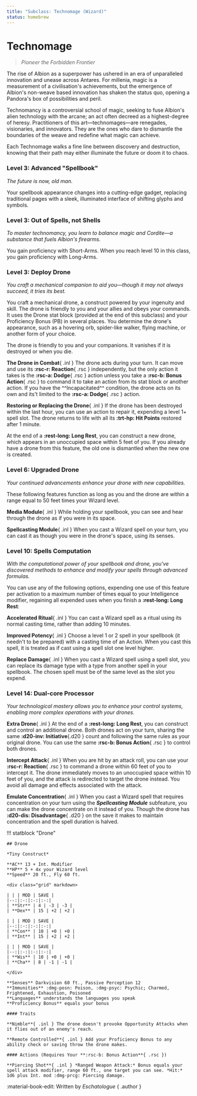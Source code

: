 ```yaml
---
title: "Subclass: Technomage (Wizard)"
status: homebrew
---
```


<p style="display:none" >
Pioneer the Forbidden Frontier
</p>

# Technomage

> *Pioneer the Forbidden Frontier*

The rise of Albion as a superpower has ushered in an era of unparalleled innovation and unease across Antares. For millenia, magic is a measurement of a civilisation's achievements, but the emergence of Albion's non-weave based innovation has shaken the status quo, opening a Pandora's box of possibilities and peril.

Technomancy is a controversial school of magic, seeking to fuse Albion's alien technology with the arcane; an act often decreed as a highest-degree of heresy. Practitioners of this art—technomages—are renegades, visionaries, and innovators. They are the ones who dare to dismantle the boundaries of the weave and redefine what magic can achieve.

Each Technomage walks a fine line between discovery and destruction, knowing that their path may either illuminate the future or doom it to chaos.

### Level 3: Advanced "Spellbook"

*The future is now, old man.*

Your spellbook appearance changes into a cutting-edge gadget, replacing traditional pages with a sleek, illuminated interface of shifting glyphs and symbols. 

### Level 3: Out of Spells, not Shells

*To master technomancy, you learn to balance magic and Cordite—a substance that fuels Albion's firearms.*

You gain proficiency with Short-Arms. When you reach level 10 in this class, you gain proficiency with Long-Arms.

### Level 3: Deploy Drone

*You craft a mechanical companion to aid you—though it may not always succeed, it tries its best.*

You craft a mechanical drone, a construct powered by your ingenuity and skill. The drone is friendly to you and your allies and obeys your commands. It uses the Drone stat block (provided at the end of this subclass) and your Proficiency Bonus (PB) in several places. You determine the drone's appearance, such as a hovering orb, spider-like walker, flying machine, or another form of your choice.

The drone is friendly to you and your companions. It vanishes if it is destroyed or when you die.

**The Drone in Combat**{ .inl } The drone acts during your turn. It can move and use its **:rsc-r: Reaction**{ .rsc } independently, but the only action it takes is the **:rsc-a: Dodge**{ .rsc } action unless you take a **:rsc-b: Bonus Action**{ .rsc } to command it to take an action from its stat block or another action. If you have the ^^Incapacitated^^ condition, the drone acts on its own and its't limited to the **:rsc-a: Dodge**{ .rsc } action.

**Restoring or Replacing the Drone**{ .inl } If the drone has been destroyed within the last hour, you can use an action to repair it, expending a level 1+ spell slot. The drone returns to life with all its **:trt-hp: Hit Points** restored after 1 minute.

At the end of a **:rest-long: Long Rest**, you can construct a new drone, which appears in an unoccupied space within 5 feet of you. If you already have a drone from this feature, the old one is dismantled when the new one is created.

### Level 6: Upgraded Drone

*Your continued advancements enhance your drone with new capabilities.*

These following features function as long as you and the drone are within a range equal to 50 feet times your Wizard level.

**Media Module**{ .inl } While holding your spellbook, you can see and hear through the drone as if you were in its space.

**Spellcasting Module**{ .inl } When you cast a Wizard spell on your turn, you can cast it as though you were in the drone's space, using its senses.

### Level 10: Spells Computation

*With the computational power of your spellbook and drone, you've discovered methods to enhance and modify your spells through advanced formulas.*

You can use any of the following options, expending one use of this feature per activation to a maximum number of times equal to your Intelligence modifier, regaining all expended uses when you finish a **:rest-long: Long Rest**:

**Accelerated Ritual**{ .inl } You can cast a Wizard spell as a ritual using its normal casting time, rather than adding 10 minutes.

**Improved Potency**{ .inl } Choose a level 1 or 2 spell in your spellbook (it needn't to be prepared) with a casting time of an Action. When you cast this spell, it is treated as if cast using a spell slot one level higher.

**Replace Damage**{ .inl } When you cast a Wizard spell using a spell slot, you can replace its damage type with a type from another spell in your spellbook. The chosen spell must be of the same level as the slot you expend.

### Level 14: Dual-core Processor

*Your technological mastery allows you to enhance your control systems, enabling more complex operations with your drones.*

**Extra Drone**{ .inl } At the end of a **:rest-long: Long Rest**, you can construct and control an additional drone. Both drones act on your turn, sharing the same **:d20-inv: Initiative**{.d20 } count and following the same rules as your original drone. You can use the same **:rsc-b: Bonus Action**{ .rsc } to control both drones.

**Intercept Attack**{ .inl } When you are hit by an attack roll, you can use your **:rsc-r: Reaction**{ .rsc } to command a drone within 60 feet of you to intercept it. The drone immediately moves to an unoccupied space within 10 feet of you, and the attack is redirected to target the drone instead. You avoid all damage and effects associated with the attack.

**Emulate Concentration**{ .inl } When you cast a Wizard spell that requires concentration on your turn using the ***Spellcasting Module*** subfeature, you can make the drone concentrate on it instead of you. Though the drone has **:d20-dis: Disadvantage**{ .d20 } on the save it makes to maintain concentration and the spell duration is halved.

!!! statblock "Drone"

    ## Drone

    *Tiny Construct*

    **AC** 13 + Int. Modifier  
    **HP** 5 + 4x your Wizard level  
    **Speed** 20 ft., Fly 60 ft. 
    
    <div class="grid" markdown>

    | | | MOD | SAVE |
    |--:|:-:|:-:|:-:|
    | **Str** | 4 | -3 | -3 |
    | **Dex** | 15 | +2 | +2 |

    | | | MOD | SAVE |
    |--:|:-:|:-:|:-:|
    | **Con** | 10 | +0 | +0 | 
    | **Int** | 15 | +2 | +2 |

    | | | MOD | SAVE |
    |--:|:-:|:-:|:-:|
    | **Wis** | 10 | +0 | +0 |
    | **Cha** | 8 | -1 | -1 |

    </div>

    **Senses** Darkvision 60 ft., Passive Perception 12  
    **Immunities** :dmg-posn: Poison, :dmg-psyc: Psychic; Charmed, Frightened, Exhaustion, Poisoned  
    **Languages** understands the languages you speak  
    **Proficiency Bonus** equals your bonus   

    #### Traits

    **Nimble**{ .inl } The drone doesn't provoke Opportunity Attacks when it flies out of an enemy's reach.  

    **Remote Controlled**{ .inl } Add your Proficiency Bonus to any ability check or saving throw the drone makes. 

    #### Actions (Requires Your **:rsc-b: Bonus Action**{ .rsc })

    **Piercing Shot**{ .inl } *Ranged Weapon Attack:* Bonus equals your spell attack modifier, range 60 ft., one target you can see. *Hit:* 1d6 plus Int. mod :dmg-prcg: Piercing damage.  

:material-book-edit: Written by *Eschatologue*
{ .author }